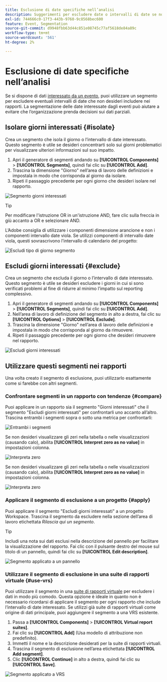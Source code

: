```yaml
---
title: Esclusione di date specifiche nell’analisi
description: Suggerimenti per escludere date o intervalli di date se non si desidera includerli nei rapporti.
exl-id: 744666c0-17f3-443b-9760-9c8568bec600
feature: Event, Segmentation
source-git-commit: d9948fbb63d44c851e08745c77af5618de84a89c
workflow-type: tm+mt
source-wordcount: '561'
ht-degree: 2%

---
```


# Esclusione di date specifiche nell’analisi

Se si dispone di dati [interessato da un evento](overview.md), puoi utilizzare un segmento per escludere eventuali intervalli di date che non desideri includere nei rapporti. La segmentazione delle date interessate dagli eventi può aiutare a evitare che l’organizzazione prenda decisioni sui dati parziali.

## Isolare giorni interessati {#isolate}

Crea un segmento che isola il giorno o l’intervallo di date interessato. Questo segmento è utile se desideri concentrarti solo sui giorni problematici per visualizzare ulteriori informazioni sul suo impatto.

1. Apri il generatore di segmenti andando su **[!UICONTROL Components]** > **[!UICONTROL Segments]**, quindi fai clic su **[!UICONTROL Add]**.
2. Trascina la dimensione &quot;Giorno&quot; nell’area di lavoro delle definizioni e impostala in modo che corrisponda al giorno da isolare.
3. Ripeti il passaggio precedente per ogni giorno che desideri isolare nel rapporto.

![Segmento giorni interessati](assets/affected_days.jpg)

>[!TIP]
>
>Per modificare l&#39;istruzione OR in un&#39;istruzione AND, fare clic sulla freccia in giù accanto a OR e selezionare AND.

L’Adobe consiglia di utilizzare i componenti dimensione arancione e non i componenti intervallo date viola. Se utilizzi componenti di intervallo date viola, questi sovrascrivono l’intervallo di calendario del progetto:

![Escludi tipo di giorno segmento](assets/exclude_segment_day_type.jpg)

## Escludi giorni interessati {#exclude}

Crea un segmento che escluda il giorno o l’intervallo di date interessato. Questo segmento è utile se desideri escludere i giorni in cui si sono verificati problemi al fine di ridurre al minimo l’impatto sul reporting complessivo.

1. Apri il generatore di segmenti andando su **[!UICONTROL Components]** > **[!UICONTROL Segments]**, quindi fai clic su **[!UICONTROL Add]**.
2. Nell’area di lavoro di definizione del segmento in alto a destra, fai clic su **[!UICONTROL Options]** > **[!UICONTROL Exclude]**.
3. Trascina la dimensione &quot;Giorno&quot; nell’area di lavoro delle definizioni e impostala in modo che corrisponda al giorno da rimuovere.
4. Ripeti il passaggio precedente per ogni giorno che desideri rimuovere nel rapporto.

![Escludi giorni interessati](assets/exclude_affected_days.jpg)

## Utilizzare questi segmenti nei rapporti

Una volta creato il segmento di esclusione, puoi utilizzarlo esattamente come si farebbe con altri segmenti.

### Confrontare segmenti in un rapporto con tendenze {#compare}

Puoi applicare in un rapporto sia il segmento &quot;Giorni interessati&quot; che il segmento &quot;Escludi giorni interessati&quot; per confrontarli uno accanto all’altro. Trascina entrambi i segmenti sopra o sotto una metrica per confrontarli:

![Entrambi i segmenti](assets/affected_and_exclude.png)

Se non desideri visualizzare gli zeri nella tabella o nelle visualizzazioni (causando calo), abilita **[!UICONTROL Interpret zero as no value]** in impostazioni colonna.

![Interpreta zero](assets/interpret_zero.png)

Se non desideri visualizzare gli zeri nella tabella o nelle visualizzazioni (causando calo), abilita **[!UICONTROL Interpret zero as no value]** in impostazioni colonna.

![Interpreta zero](assets/interpret_zero.png)

### Applicare il segmento di esclusione a un progetto {#apply}

Puoi applicare il segmento &quot;Escludi giorni interessati&quot; a un progetto Workspace. Trascina il segmento da escludere nella sezione dell’area di lavoro etichettata *Rilascia qui un segmento*.

>[!TIP]
>
>Includi una nota sui dati esclusi nella descrizione del pannello per facilitare la visualizzazione del rapporto. Fai clic con il pulsante destro del mouse sul titolo di un pannello, quindi fai clic su **[!UICONTROL Edit description]**.

![Segmento applicato a un pannello](assets/exclude_segment_panel.jpg)

### Utilizzare il segmento di esclusione in una suite di rapporti virtuale {#use-vrs}

Puoi utilizzare il segmento in una [suite di rapporti virtuale](/help/components/vrs/vrs-about.md) per escludere i dati in modo più comodo. Questa opzione è ideale in quanto non è necessario ricordarsi di applicare il segmento per ogni rapporto che include l’intervallo di date interessato. Se utilizzi già suite di rapporti virtuali come origine di dati principale, puoi aggiungere il segmento a una VRS esistente.

1. Passa a **[!UICONTROL Components]** > **[!UICONTROL Virtual report suites]**.
2. Fai clic su **[!UICONTROL Add]** (Usa modello di attribuzione non predefinito).
3. Immetti il nome e la descrizione desiderati per la suite di rapporti virtuali.
4. Trascina il segmento di esclusione nell’area etichettata **[!UICONTROL Add segment]**.
5. Clic **[!UICONTROL Continue]** in alto a destra, quindi fai clic su **[!UICONTROL Save]**.

![Segmento applicato a VRS](assets/exclude_segment_vrs.png)
